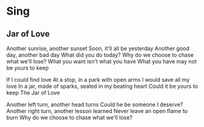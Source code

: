 # Sing

## Jar of Love

Another sunrise, another sunset
Soon, it'll all be yesterday
Another good day, another bad day
What did you do today?
Why do we choose to chase what we'll lose?
What you want isn't what you have
What you have may not be yours to keep

If I could find love
At a stop, in a park with open arms
I would save all my love
In a jar, made of sparks, sealed in my beating heart
Could it be yours to keep
The Jar of Love

Another left turn, another head turns
Could he be someone I deserve?
Another right turn, another lesson learned
Never leave an open flame to burn
Why do we choose to chase what we'll lose?

